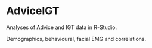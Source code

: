 # AdviceIGT
Analyses of Advice and IGT data in R-Studio.

Demographics, behavioural, facial EMG and correlations.
